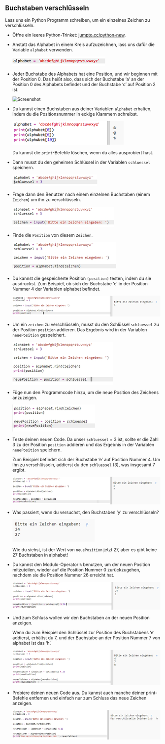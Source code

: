 ## Buchstaben verschlüsseln

Lass uns ein Python Programm schreiben, um ein einzelnes Zeichen zu verschlüsseln.

+ Öffne ein leeres Python-Trinket: <a href="http://jumpto.cc/python-new" target="_blank">jumpto.cc/python-new</a>.

+ Anstatt das Alphabet in einem Kreis aufzuzeichnen, lass uns dafür die Variable `alphabet` verwenden.
    
    ![Screenshot](images/messages-alphabet.png)

+ Jeder Buchstabe des Alphabets hat eine Position, und wir beginnen mit der Position 0. Das heißt also, dass sich der Buchstabe ‘a’ an der Position 0 des Alphabets befindet und der Buchstabe ‘c’ auf Position 2 ist.
    
    ![Screenshot](images/messages-array.png)

+ Du kannst einen Buchstaben aus deiner Variablen `alphabet` erhalten, indem du die Positionsnummer in eckige Klammern schreibst.
    
    ![Screenshot](images/messages-alphabet-array.png)
    
    Du kannst die `print`-Befehle löschen, wenn du alles ausprobiert hast.

+ Dann musst du den geheimen Schlüssel in der Variablen `schluessel` speichern.
    
    ![Screenshot](images/messages-key.png)

+ Frage dann den Benutzer nach einem einzelnen Buchstaben (einem `Zeichen`) um ihn zu verschlüsseln.
    
    ![Screenshot](images/messages-character.png)

+ Finde die `Position` von diesem `Zeichen`.
    
    ![Screenshot](images/messages-position.png)

+ Du kannst die gespeicherte Position `(position)` testen, indem du sie ausdruckst. Zum Beispiel, ob sich der Buchstabe ‘e’ in der Position Nummer 4 der Variablen alphabet befindet.
    
    ![Screenshot](images/messages-position-test.png)

+ Um ein `zeichen` zu verschlüsseln, musst du den Schlüssel `schluessel` zu der Position `position` addieren. Das Ergebnis wird in der Variablen `neuePosition` gespeichert.
    
    ![Screenshot](images/messages-newposition.png)

+ Füge nun den Programmcode hinzu, um die neue Position des Zeichens anzuzeigen.
    
    ![Screenshot](images/messages-newposition-print.png)

+ Teste deinen neuen Code. Da unser `schluessel` = 3 ist, sollte er die Zahl 3 zu der Position `position` addieren und das Ergebnis in der Variablen `neuePosition` speichern.
    
    Zum Beispiel befindet sich der Buchstabe ‘e’ auf Position Nummer 4. Um ihn zu verschlüsseln, addierst du den `schluessel` (3), was insgesamt 7 ergibt.
    
    ![Screenshot](images/messages-newposition-test.png)

+ Was passiert, wenn du versuchst, den Buchstaben ‘y’ zu verschlüsseln?
    
    ![Screenshot](images/messages-modulus-bug.png)
    
    Wie du siehst, ist der Wert von `neuePosition` jetzt 27, aber es gibt keine 27 Buchstaben in alphabet!

+ Du kannst den Modulo-Operator `%` benutzen, um der neuen Position mitzuteilen, wieder auf die Position Nummer 0 zurückzugehen, nachdem sie die Position Nummer 26 erreicht hat.
    
    ![Screenshot](images/messages-modulus.png)

+ Und zum Schluss wollen wir den Buchstaben an der neuen Position anzeigen.
    
    Wenn du zum Beispiel den Schlüssel zur Position des Buchstabens ‘e’ addierst, erhältst du 7, und der Buchstabe an der Position Nummer 7 von alphabet ist das ‘h’.
    
    ![Screenshot](images/messages-newcharacter.png)

+ Probiere deinen neuen Code aus. Du kannst auch manche deiner print-Befehle entfernen und einfach nur zum Schluss das neue Zeichen anzeigen.
    
    ![Screenshot](images/messages-enc-test.png)